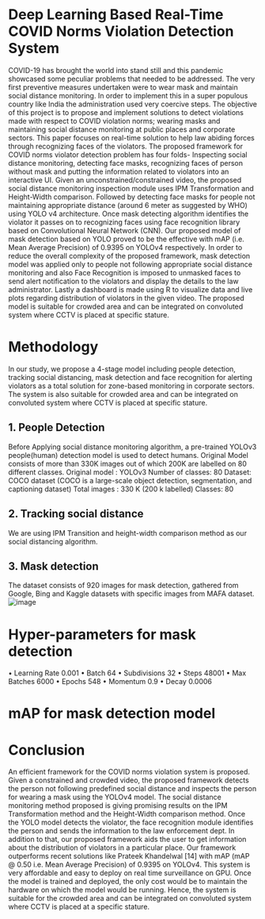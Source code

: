 # Deep Learning Based Real-Time COVID Norms Violation Detection System 
COVID-19 has brought the world into stand still and this pandemic showcased some peculiar problems that needed to be addressed. The very first preventive measures undertaken were to wear mask and maintain social distance monitoring. In order to implement this in a super populous country like India the administration used very coercive steps. The objective of this project is to propose and implement solutions to detect violations made with respect to COVID violation norms; wearing masks and maintaining social distance monitoring at public places and corporate sectors. This paper focuses on real-time solution to help law abiding forces through recognizing faces of the violators. The proposed framework for COVID norms violator detection problem has four folds- Inspecting social distance monitoring, detecting face masks, recognizing faces of person without mask and putting the information related to violators into an interactive UI. Given an unconstrained/constrained video, the proposed social distance monitoring inspection module uses IPM Transformation and Height-Width comparison. Followed by detecting face masks for people not maintaining appropriate distance (around 6 meter as suggested by WHO) using YOLO v4 architecture. Once mask detecting algorithm identifies the violator it passes on to recognizing faces using face recognition library based on Convolutional Neural Network (CNN). Our proposed model of mask detection based on YOLO proved to be the effective with mAP (i.e. Mean Average Precision) of 0.9395 on YOLOv4 respectively. In order to reduce the overall complexity of the proposed framework, mask detection model was applied only to people not following appropriate  social distance monitoring and also Face Recognition is imposed to unmasked faces to send alert notification to the violators and display the details to the law administrator. Lastly a dashboard is made using R to visualize data and live plots regarding distribution of violators in the given video. The proposed model is suitable for crowded area and can be integrated on convoluted system where CCTV is placed at specific stature.  

# Methodology 
In our study, we propose a 4-stage model including people detection, tracking social distancing, mask detection and face recognition for alerting violators as a total solution for zone-based monitoring in corporate sectors. The system is also suitable for crowded area and can be integrated on convoluted system where CCTV is placed at specific stature.
## 1. People Detection
Before Applying social distance monitoring algorithm, a pre-trained YOLOv3 people(human) detection model is used to detect humans. Original Model consists of more than 330K images out of which 200K are labelled on 80 different classes.
Original model : YOLOv3
Number of classes: 80
Dataset: COCO dataset (COCO is a large-scale object detection, segmentation, and captioning dataset)
Total images : 330 K (200 k labelled)
Classes: 80 
## 2. Tracking social distance
We are using IPM Transition and height-width comparison method as our social distancing algorithm.

## 3. Mask detection 
The dataset consists of 920 images for mask detection, gathered from Google, Bing and Kaggle datasets with specific images from MAFA dataset. 
![image](https://user-images.githubusercontent.com/43074750/191445413-797eed16-d606-4d8e-8b7b-1695c7eb9e8a.png)

# Hyper-parameters for mask detection
•	Learning Rate	0.001
•	Batch		64
•	Subdivisions	32
•	Steps		48001
•	Max Batches	6000
•	Epochs		548
•	Momentum	0.9
•	Decay		0.0006

# mAP for mask detection model

# Conclusion
An efficient framework for the COVID norms violation system is proposed. Given a constrained and crowded video, the proposed framework detects the person not following predefined social distance and inspects the person for wearing a mask using the YOLOv4 model. The social distance monitoring method proposed is giving promising results on the IPM Transformation method and the Height-Width comparison method. Once the YOLO model detects the violator, the face recognition module identifies the person and sends the information to the law enforcement dept. In addition to that, our proposed framework aids the user to get information about the distribution of violators in a particular place. Our framework outperforms recent solutions like Prateek Khandelwal [14] with mAP (mAP @ 0.50 i.e. Mean Average Precision) of 0.9395 on YOLOv4. This system is very affordable and easy to deploy on real time surveillance on GPU. Once the model is trained and deployed, the only cost would be to maintain the hardware on which the model would be running. Hence, the system is suitable for the crowded area and can be integrated on convoluted system where CCTV is placed at a specific stature. 
